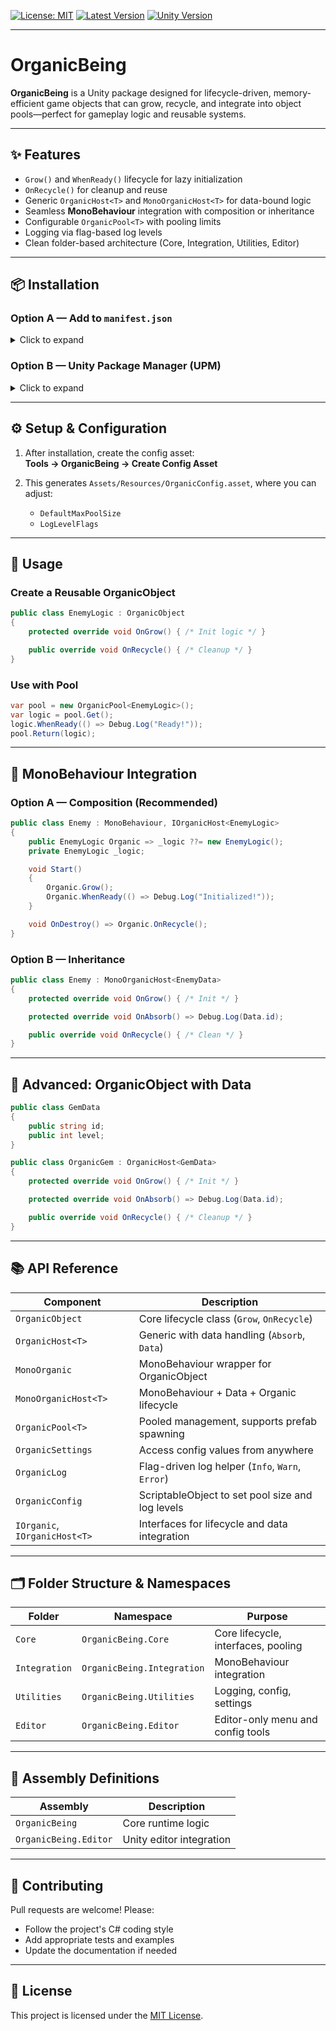 [![License: MIT](https://img.shields.io/badge/License-MIT-blue.svg)](LICENSE) [![Latest Version](https://img.shields.io/github/v/tag/ngqbac/OrganicBeing)](https://github.com/ngqbac/OrganicBeing) [![Unity Version](https://img.shields.io/badge/Unity-2022.3%20LTS-blue)](https://unity.com/releases/2022-3)

---

# OrganicBeing

**OrganicBeing** is a Unity package designed for lifecycle-driven, memory-efficient game objects that can grow, recycle, and integrate into object pools—perfect for gameplay logic and reusable systems.

---

## ✨ Features

- `Grow()` and `WhenReady()` lifecycle for lazy initialization
- `OnRecycle()` for cleanup and reuse
- Generic `OrganicHost<T>` and `MonoOrganicHost<T>` for data-bound logic
- Seamless **MonoBehaviour** integration with composition or inheritance
- Configurable `OrganicPool<T>` with pooling limits
- Logging via flag-based log levels
- Clean folder-based architecture (Core, Integration, Utilities, Editor)

---

## 📦 Installation

### Option A — Add to `manifest.json`

<details>
<summary>Click to expand</summary>

```json
{
  "dependencies": {
    "com.bacnq.organicbeing": "https://github.com/ngqbac/OrganicBeing.git"
  }
}
```

</details>

### Option B — Unity Package Manager (UPM)

<details>
<summary>Click to expand</summary>

1. In Unity: **Window → Package Manager**  
2. Click **+** → **Add package from Git URL**  
3. Paste:

   ```
   https://github.com/ngqbac/OrganicBeing.git
   ```

</details>

---

## ⚙️ Setup & Configuration

1. After installation, create the config asset:  
   **Tools → OrganicBeing → Create Config Asset**

2. This generates `Assets/Resources/OrganicConfig.asset`, where you can adjust:
   - `DefaultMaxPoolSize`
   - `LogLevelFlags`

---

## 🚀 Usage

### Create a Reusable OrganicObject

```csharp
public class EnemyLogic : OrganicObject
{
    protected override void OnGrow() { /* Init logic */ }

    public override void OnRecycle() { /* Cleanup */ }
}
```

### Use with Pool

```csharp
var pool = new OrganicPool<EnemyLogic>();
var logic = pool.Get();
logic.WhenReady(() => Debug.Log("Ready!"));
pool.Return(logic);
```

---

## 🧠 MonoBehaviour Integration

### Option A — Composition (Recommended)

```csharp
public class Enemy : MonoBehaviour, IOrganicHost<EnemyLogic>
{
    public EnemyLogic Organic => _logic ??= new EnemyLogic();
    private EnemyLogic _logic;

    void Start()
    {
        Organic.Grow();
        Organic.WhenReady(() => Debug.Log("Initialized!"));
    }

    void OnDestroy() => Organic.OnRecycle();
}
```

### Option B — Inheritance

```csharp
public class Enemy : MonoOrganicHost<EnemyData>
{
    protected override void OnGrow() { /* Init */ }

    protected override void OnAbsorb() => Debug.Log(Data.id);

    public override void OnRecycle() { /* Clean */ }
}
```

---

## 🧪 Advanced: OrganicObject with Data

```csharp
public class GemData
{
    public string id;
    public int level;
}

public class OrganicGem : OrganicHost<GemData>
{
    protected override void OnGrow() { /* Init */ }

    protected override void OnAbsorb() => Debug.Log(Data.id);

    public override void OnRecycle() { /* Cleanup */ }
}
```

---

## 📚 API Reference

| Component                 | Description                                           |
|--------------------------|-------------------------------------------------------|
| `OrganicObject`          | Core lifecycle class (`Grow`, `OnRecycle`)            |
| `OrganicHost<T>`         | Generic with data handling (`Absorb`, `Data`)         |
| `MonoOrganic`            | MonoBehaviour wrapper for OrganicObject               |
| `MonoOrganicHost<T>`     | MonoBehaviour + Data + Organic lifecycle              |
| `OrganicPool<T>`         | Pooled management, supports prefab spawning           |
| `OrganicSettings`        | Access config values from anywhere                    |
| `OrganicLog`             | Flag-driven log helper (`Info`, `Warn`, `Error`)      |
| `OrganicConfig`          | ScriptableObject to set pool size and log levels      |
| `IOrganic`, `IOrganicHost<T>` | Interfaces for lifecycle and data integration      |

---

## 🗂 Folder Structure & Namespaces

| Folder         | Namespace              | Purpose                              |
|----------------|------------------------|--------------------------------------|
| `Core`         | `OrganicBeing.Core`    | Core lifecycle, interfaces, pooling  |
| `Integration`  | `OrganicBeing.Integration` | MonoBehaviour integration         |
| `Utilities`    | `OrganicBeing.Utilities` | Logging, config, settings           |
| `Editor`       | `OrganicBeing.Editor`  | Editor-only menu and config tools    |

---

## 🧩 Assembly Definitions

| Assembly                 | Description                          |
|--------------------------|--------------------------------------|
| `OrganicBeing`           | Core runtime logic                   |
| `OrganicBeing.Editor`    | Unity editor integration             |

---

## 🤝 Contributing

Pull requests are welcome! Please:

- Follow the project's C# coding style
- Add appropriate tests and examples
- Update the documentation if needed

---

## 📝 License

This project is licensed under the [MIT License](LICENSE).